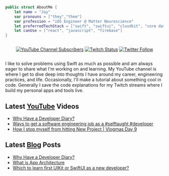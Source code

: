 ```swift
public struct AboutMe {
    let name = "Jay"
    var pronouns = ["they","them"]
    var profession = "iOS Engineer @ Matter Neuroscience"
    let preferredTechStack = ["swift", "swiftui", "cloudkit", "core data"]
    let canUse = ["react", "javascript", "firebase"]
}
```

<div style="display:flex;justify-content:center;">

[![YouTube Channel Subscribers](https://img.shields.io/youtube/channel/subscribers/UC6na4Lq0ozPBjHD1X42szEQ?logo=youtube&style=for-the-badge)](https://www.youtube.com/channel/UC6na4Lq0ozPBjHD1X42szEQ) [![Twitch Status](https://img.shields.io/twitch/status/heyjaywilson?logo=twitch&style=for-the-badge)](https://twitch.tv/heyjaywilson) [![Twitter Follow](https://img.shields.io/twitter/follow/heyjaywilson?logo=twitter&style=for-the-badge)](https://twitter.com/heyjaywilson)

</div>

I like to solve problems using Swift as much as possible and am always eager to share what I'm working on and learning. My YouTube channel is where I get to dive deep into thoughts I have around my career, engineering practices, and life. Occasionally, I'll make a tutorial about something cool in code. Generally I save the code explanations for my Twitch streams where I build my personal apps and tools live. 

## Latest [YouTube](https://www.youtube.com/channel/UC6na4Lq0ozPBjHD1X42szEQ) Videos

- [Why Have a Developer Diary?](https://www.youtube.com/watch?v=khvkInpAJFI)
- [Ways to get a software engineering job as a #selftaught #developer](https://www.youtube.com/watch?v=-1Sz5px0UaQ)
- [How I stop myself from hitting New Project | Vlogmas Day 9](https://www.youtube.com/watch?v=Ho4TdS0lmho)

## Latest [Blog](https://cctplus.dev) Posts

- [Why Have a Developer Diary?](https://cctplus.dev/get-started-with-a-developer-diary/)
- [What is App Architecture](https://cctplus.dev/what-is-app-architecture/)
- [Which to learn first UIKit or SwiftUI as a new developer?](https://cctplus.dev/which-to-learn-first-uikit-or-swiftui/)
